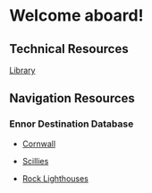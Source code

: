 # Welcome aboard!

## Technical Resources
[Library](./resources.html)

## Navigation Resources

### Ennor Destination Database
- [Cornwall](https://app.nocodb.com/#/nc/view/17e5c898-2f99-42d5-a5a1-200690638105)

- [Scillies](https://app.nocodb.com/#/nc/view/1dce5b0e-fc4b-4bae-98ce-384da112c86d)

- [Rock Lighthouses](https://app.nocodb.com/#/nc/view/e437bb80-9706-4095-8fb7-a45a79d05d61)